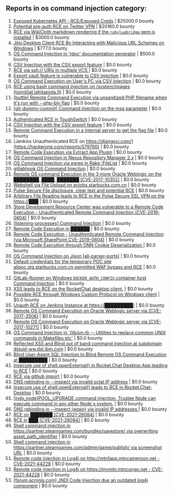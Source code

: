 ## Reports in os command injection category:
1. [Exposed Kubernetes API - RCE/Exposed Creds](https://hackerone.com/reports/455645) | $25000.0 bounty
2. [Potential pre-auth RCE on Twitter VPN](https://hackerone.com/reports/591295) | $20160.0 bounty
3. [RCE via WikiCloth markdown rendering if the `rubyluabridge` gem is installed](https://hackerone.com/reports/1401444) | $3000.0 bounty
4. [Jitsi Desktop Client RCE By Interacting with Malicious URL Schemes on Windows](https://hackerone.com/reports/1692603) | $777.0 bounty
5. [OS Command Injection in 'rdoc' documentation generator](https://hackerone.com/reports/1161691) | $500.0 bounty
6. [CSV Injection with the CSV export feature](https://hackerone.com/reports/223344) | $0.0 bounty
7. [RCE via ssh:// URIs in multiple VCS ](https://hackerone.com/reports/260005) | $0.0 bounty
8. [Export vault feature is vulnerable to CSV injection](https://hackerone.com/reports/272272) | $0.0 bounty
9. [OS Command Execution on User's PC via CSV Injection](https://hackerone.com/reports/282628) | $0.0 bounty
10. [RCE using bash command injection on /system/images (toimitilat.lahitapiola.fi)](https://hackerone.com/reports/303061) | $0.0 bounty
11. [[buttle] Remote Command Execution via unsanitized PHP filename when it's run with --php-bin flag](https://hackerone.com/reports/331032) | $0.0 bounty
12. [[git-dummy-commit] Command injection on the msg parameter](https://hackerone.com/reports/341710) | $0.0 bounty
13. [Authenticated RCE in ToughSwitch](https://hackerone.com/reports/273449) | $0.0 bounty
14. [CSV Injection with the CSV export feature](https://hackerone.com/reports/386116) | $0.0 bounty
15. [Remote Command Execution in a internal server to get the flag file](https://hackerone.com/reports/415682) | $0.0 bounty
16. [Jenkins Unauthenticated RCE on https://djangoci.com/](https://hackerone.com/reports/579760) | $0.0 bounty
17. [Remote Code Execution via Extract App Plugin](https://hackerone.com/reports/546753) | $0.0 bounty
18. [OS Command Injection in Nexus Repository Manager 2.x](https://hackerone.com/reports/654888) | $0.0 bounty
19. [OS Command Injection via egrep in Rake::FileList](https://hackerone.com/reports/651518) | $0.0 bounty
20. [gitlabhook OS Command Injection](https://hackerone.com/reports/685447) | $0.0 bounty
21. [Remote OS command Execution in the 3 more Oracle Weblogic on the ████████, ████, ███████ [CVE-2017-10352]](https://hackerone.com/reports/634630) | $0.0 bounty
22. [Webshell via File Upload on ecjobs.starbucks.com.cn](https://hackerone.com/reports/506646) | $0.0 bounty
23. [Pulse Secure File disclosure, clear text and potential RCE](https://hackerone.com/reports/671749) | $0.0 bounty
24. [Arbitrary File Reading leads to RCE in the Pulse Secure SSL VPN on the https://███](https://hackerone.com/reports/678496) | $0.0 bounty
25. [Store Development Resource Center was vulnerable to a Remote Code Execution - Unauthenticated Remote Command Injection (CVE-2019-0604)](https://hackerone.com/reports/536134) | $0.0 bounty
26. [[listening-processes] Command Injection](https://hackerone.com/reports/511459) | $0.0 bounty
27. [Remote Code Execution in ██████](https://hackerone.com/reports/710864) | $0.0 bounty
28. [Remote Code Execution - Unauthenticated Remote Command Injection (via Microsoft SharePoint CVE-2019-0604)](https://hackerone.com/reports/534630) | $0.0 bounty
29. [Remote Code Execution through DNN Cookie Deserialization ](https://hackerone.com/reports/876708) | $0.0 bounty
30. [OS Command Injection on Jison [all-parser-ports]](https://hackerone.com/reports/690010) | $0.0 bounty
31. [Default credentials for the temporary POC site alipoc.stg.starbucks.com.cn permitted WAF bypass and RCE](https://hackerone.com/reports/881548) | $0.0 bounty
32. [GitLab-Runner on Windows `DOCKER_AUTH_CONFIG` container host Command Injection](https://hackerone.com/reports/955016) | $0.0 bounty
33. [XSS leads to RCE on the RocketChat desktop client.](https://hackerone.com/reports/899964) | $0.0 bounty
34. [Possible RCE through Windows Custom Protocol on Windows client](https://hackerone.com/reports/1001255) | $0.0 bounty
35. [Unauth RCE on Jenkins Instance at https://█████████/](https://hackerone.com/reports/1125329) | $0.0 bounty
36. [Remote OS Command Execution on Oracle Weblogic server via [CVE-2017-3506]](https://hackerone.com/reports/810778) | $0.0 bounty
37. [Remote OS Command Execution on Oracle Weblogic server via [CVE-2017-10271]](https://hackerone.com/reports/810755) | $0.0 bounty
38. [OS Command Injection in '/lib/un.rb -- Utilities to replace common UNIX commands in Makefiles etc'](https://hackerone.com/reports/1158824) | $0.0 bounty
39. [Reflected XSS and Blind out of band command injection at subdomain dstuid-ww.dst.ibm.com](https://hackerone.com/reports/410334) | $0.0 bounty
40. [Blind User-Agent SQL Injection to Blind Remote OS Command Execution at █████████](https://hackerone.com/reports/1339430) | $0.0 bounty
41. [Insecure use of shell.openExternal() in Rocket.Chat Desktop App leading to RCE](https://hackerone.com/reports/924151) | $0.0 bounty
42. [RCE via github import](https://hackerone.com/reports/1672388) | $0.0 bounty
43. [DNS rebinding in --inspect via invalid octal IP address](https://hackerone.com/reports/1710652) | $0.0 bounty
44. [Insecure use of shell.openExternal() leads to RCE in Rocket.Chat-Desktop](https://hackerone.com/reports/1781102) | $0.0 bounty
45. [[indy_node]POOL_UPGRADE command injection, Trustee Node can execute command in any other Node`s system.](https://hackerone.com/reports/1859592) | $0.0 bounty
46. [DNS rebinding in --inspect (again) via invalid IP addresses ](https://hackerone.com/reports/1574078) | $0.0 bounty
47. [RCE on ███████ [CVE-2021-26084]](https://hackerone.com/reports/1327701) | $0.0 bounty
48. [RCE in ███ [CVE-2021-26084]](https://hackerone.com/reports/1327769) | $0.0 bounty
49. [Shell command injection in https://partner.steamgames.com/bundles/savestore/ via overwriting asset_path_identifier](https://hackerone.com/reports/926169) | $0.0 bounty
50. [Shell command injection in https://partner.steamgames.com/admin/game/publish/ via screenshot URL](https://hackerone.com/reports/949361) | $0.0 bounty
51. [Remote code injection in Log4j on http://mtn1app.mtncameroon.net  - CVE-2021-44228](https://hackerone.com/reports/1425563) | $0.0 bounty
52. [Remote code injection in Log4j on  https://mymtn.mtncongo.net - CVE-2021-44228](https://hackerone.com/reports/1425565) | $0.0 bounty
53. [[forum.acronis.com] JNDI Code Injection due an outdated log4j component](https://hackerone.com/reports/1430622) | $0.0 bounty